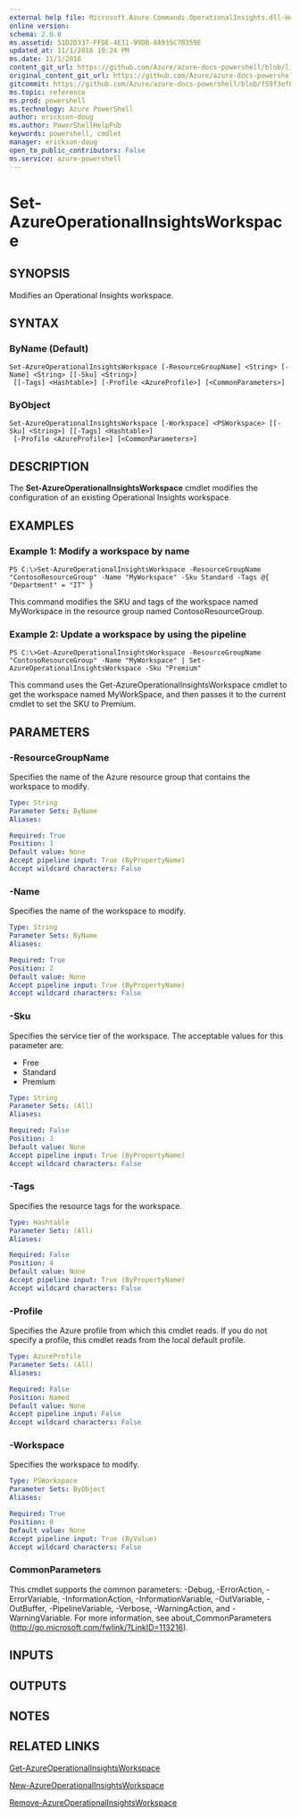 ```yaml
---
external help file: Microsoft.Azure.Commands.OperationalInsights.dll-Help.xml
online version: 
schema: 2.0.0
ms.assetid: 51D2D337-FFDE-4E11-99DB-8A935C7B359E
updated_at: 11/1/2016 10:24 PM
ms.date: 11/1/2016
content_git_url: https://github.com/Azure/azure-docs-powershell/blob/live/azureps-cmdlets-docs/ResourceManager/AzureRM.OperationalInsights/v0.9.8/Set-AzureOperationalInsightsWorkspace.md
original_content_git_url: https://github.com/Azure/azure-docs-powershell/blob/live/azureps-cmdlets-docs/ResourceManager/AzureRM.OperationalInsights/v0.9.8/Set-AzureOperationalInsightsWorkspace.md
gitcommit: https://github.com/Azure/azure-docs-powershell/blob/f59f3ef60bc592383812213e69fd77ba950759ed/azureps-cmdlets-docs/ResourceManager/AzureRM.OperationalInsights/v0.9.8/Set-AzureOperationalInsightsWorkspace.md
ms.topic: reference
ms.prod: powershell
ms.technology: Azure PowerShell
author: erickson-doug
ms.author: PowerShellHelpPub
keywords: powershell, cmdlet
manager: erickson-doug
open_to_public_contributors: False
ms.service: azure-powershell
---
```


# Set-AzureOperationalInsightsWorkspace

## SYNOPSIS
Modifies an Operational Insights workspace.

## SYNTAX

### ByName (Default)
```
Set-AzureOperationalInsightsWorkspace [-ResourceGroupName] <String> [-Name] <String> [[-Sku] <String>]
 [[-Tags] <Hashtable>] [-Profile <AzureProfile>] [<CommonParameters>]
```

### ByObject
```
Set-AzureOperationalInsightsWorkspace [-Workspace] <PSWorkspace> [[-Sku] <String>] [[-Tags] <Hashtable>]
 [-Profile <AzureProfile>] [<CommonParameters>]
```

## DESCRIPTION
The **Set-AzureOperationalInsightsWorkspace** cmdlet modifies the configuration of an existing Operational Insights workspace.

## EXAMPLES

### Example 1: Modify a workspace by name
```
PS C:\>Set-AzureOperationalInsightsWorkspace -ResourceGroupName "ContosoResourceGroup" -Name "MyWorkspace" -Sku Standard -Tags @{ "Department" = "IT" }
```

This command modifies the SKU and tags of the workspace named MyWorkspace in the resource group named ContosoResourceGroup.

### Example 2: Update a workspace by using the pipeline
```
PS C:\>Get-AzureOperationalInsightsWorkspace -ResourceGroupName "ContosoResourceGroup" -Name "MyWorkspace" | Set-AzureOperationalInsightsWorkspace -Sku "Premium"
```

This command uses the Get-AzureOperationalInsightsWorkspace cmdlet to get the workspace named MyWorkSpace, and then passes it to the current cmdlet to set the SKU to Premium.

## PARAMETERS

### -ResourceGroupName
Specifies the name of the Azure resource group that contains the workspace to modify.

```yaml
Type: String
Parameter Sets: ByName
Aliases: 

Required: True
Position: 1
Default value: None
Accept pipeline input: True (ByPropertyName)
Accept wildcard characters: False
```

### -Name
Specifies the name of the workspace to modify.

```yaml
Type: String
Parameter Sets: ByName
Aliases: 

Required: True
Position: 2
Default value: None
Accept pipeline input: True (ByPropertyName)
Accept wildcard characters: False
```

### -Sku
Specifies the service tier of the workspace.
The acceptable values for this parameter are:

- Free
- Standard 
- Premium

```yaml
Type: String
Parameter Sets: (All)
Aliases: 

Required: False
Position: 3
Default value: None
Accept pipeline input: True (ByPropertyName)
Accept wildcard characters: False
```

### -Tags
Specifies the resource tags for the workspace.

```yaml
Type: Hashtable
Parameter Sets: (All)
Aliases: 

Required: False
Position: 4
Default value: None
Accept pipeline input: True (ByPropertyName)
Accept wildcard characters: False
```

### -Profile
Specifies the Azure profile from which this cmdlet reads.
If you do not specify a profile, this cmdlet reads from the local default profile.

```yaml
Type: AzureProfile
Parameter Sets: (All)
Aliases: 

Required: False
Position: Named
Default value: None
Accept pipeline input: False
Accept wildcard characters: False
```

### -Workspace
Specifies the workspace to modify.

```yaml
Type: PSWorkspace
Parameter Sets: ByObject
Aliases: 

Required: True
Position: 0
Default value: None
Accept pipeline input: True (ByValue)
Accept wildcard characters: False
```

### CommonParameters
This cmdlet supports the common parameters: -Debug, -ErrorAction, -ErrorVariable, -InformationAction, -InformationVariable, -OutVariable, -OutBuffer, -PipelineVariable, -Verbose, -WarningAction, and -WarningVariable. For more information, see about_CommonParameters (http://go.microsoft.com/fwlink/?LinkID=113216).

## INPUTS

## OUTPUTS

## NOTES

## RELATED LINKS

[Get-AzureOperationalInsightsWorkspace](xref:ResourceManager/AzureRM.OperationalInsights/v0.9.8/Get-AzureOperationalInsightsWorkspace.md)

[New-AzureOperationalInsightsWorkspace](xref:ResourceManager/AzureRM.OperationalInsights/v0.9.8/New-AzureOperationalInsightsWorkspace.md)

[Remove-AzureOperationalInsightsWorkspace](xref:ResourceManager/AzureRM.OperationalInsights/v0.9.8/Remove-AzureOperationalInsightsWorkspace.md)


